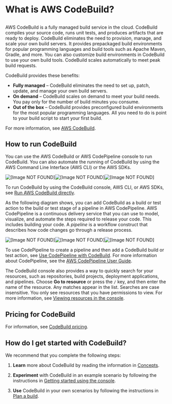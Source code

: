 # What is AWS CodeBuild?<a name="welcome"></a>

## <a name="codebuild-intro-section"></a>

AWS CodeBuild is a fully managed build service in the cloud\. CodeBuild compiles your source code, runs unit tests, and produces artifacts that are ready to deploy\. CodeBuild eliminates the need to provision, manage, and scale your own build servers\. It provides prepackaged build environments for popular programming languages and build tools such as Apache Maven, Gradle, and more\. You can also customize build environments in CodeBuild to use your own build tools\. CodeBuild scales automatically to meet peak build requests\.

CodeBuild provides these benefits:
+  **Fully managed** – CodeBuild eliminates the need to set up, patch, update, and manage your own build servers\.
+  **On demand** – CodeBuild scales on demand to meet your build needs\. You pay only for the number of build minutes you consume\.
+  **Out of the box** – CodeBuild provides preconfigured build environments for the most popular programming languages\. All you need to do is point to your build script to start your first build\.

For more information, see [AWS CodeBuild](https://aws.amazon.com/codebuild/)\. 

## How to run CodeBuild<a name="welcome-quick-look"></a>

You can use the AWS CodeBuild or AWS CodePipeline console to run CodeBuild\. You can also automate the running of CodeBuild by using the AWS Command Line Interface \(AWS CLI\) or the AWS SDKs\.



![\[Image NOT FOUND\]](http://docs.aws.amazon.com/codebuild/latest/userguide/images/overview.png)![\[Image NOT FOUND\]](http://docs.aws.amazon.com/codebuild/latest/userguide/)![\[Image NOT FOUND\]](http://docs.aws.amazon.com/codebuild/latest/userguide/)



To run CodeBuild by using the CodeBuild console, AWS CLI, or AWS SDKs, see [Run AWS CodeBuild directly](how-to-run.md)\.

As the following diagram shows, you can add CodeBuild as a build or test action to the build or test stage of a pipeline in AWS CodePipeline\. AWS CodePipeline is a continuous delivery service that you can use to model, visualize, and automate the steps required to release your code\. This includes building your code\. A *pipeline* is a workflow construct that describes how code changes go through a release process\.



![\[Image NOT FOUND\]](http://docs.aws.amazon.com/codebuild/latest/userguide/images/pipeline.png)![\[Image NOT FOUND\]](http://docs.aws.amazon.com/codebuild/latest/userguide/)![\[Image NOT FOUND\]](http://docs.aws.amazon.com/codebuild/latest/userguide/)



To use CodePipeline to create a pipeline and then add a CodeBuild build or test action, see [Use CodePipeline with CodeBuild](how-to-create-pipeline.md)\. For more information about CodePipeline, see the [AWS CodePipeline User Guide](https://docs.aws.amazon.com/codepipeline/latest/userguide/)\.

The CodeBuild console also provides a way to quickly search for your resources, such as repositories, build projects, deployment applications, and pipelines\. Choose **Go to resource** or press the `/` key, and then enter the name of the resource\. Any matches appear in the list\. Searches are case insensitive\. You only see resources that you have permissions to view\. For more information, see [Viewing resources in the console](console-resources.md)\. 

## Pricing for CodeBuild<a name="welcome-pricing"></a>

For information, see [CodeBuild pricing](https://aws.amazon.com/codebuild/pricing)\.

## How do I get started with CodeBuild?<a name="welcome-getting-started"></a>

We recommend that you complete the following steps:

1. **Learn** more about CodeBuild by reading the information in [Concepts](concepts.md)\.

1. **Experiment** with CodeBuild in an example scenario by following the instructions in [Getting started using the console](getting-started.md)\.

1. **Use** CodeBuild in your own scenarios by following the instructions in [Plan a build](planning.md)\.